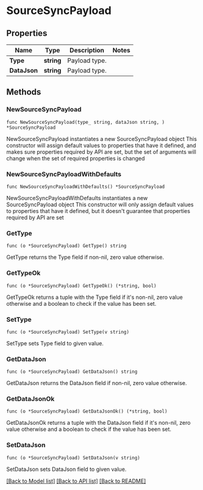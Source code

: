 # SourceSyncPayload

## Properties

Name | Type | Description | Notes
------------ | ------------- | ------------- | -------------
**Type** | **string** | Payload type. | 
**DataJson** | **string** | Payload type. | 

## Methods

### NewSourceSyncPayload

`func NewSourceSyncPayload(type_ string, dataJson string, ) *SourceSyncPayload`

NewSourceSyncPayload instantiates a new SourceSyncPayload object
This constructor will assign default values to properties that have it defined,
and makes sure properties required by API are set, but the set of arguments
will change when the set of required properties is changed

### NewSourceSyncPayloadWithDefaults

`func NewSourceSyncPayloadWithDefaults() *SourceSyncPayload`

NewSourceSyncPayloadWithDefaults instantiates a new SourceSyncPayload object
This constructor will only assign default values to properties that have it defined,
but it doesn't guarantee that properties required by API are set

### GetType

`func (o *SourceSyncPayload) GetType() string`

GetType returns the Type field if non-nil, zero value otherwise.

### GetTypeOk

`func (o *SourceSyncPayload) GetTypeOk() (*string, bool)`

GetTypeOk returns a tuple with the Type field if it's non-nil, zero value otherwise
and a boolean to check if the value has been set.

### SetType

`func (o *SourceSyncPayload) SetType(v string)`

SetType sets Type field to given value.


### GetDataJson

`func (o *SourceSyncPayload) GetDataJson() string`

GetDataJson returns the DataJson field if non-nil, zero value otherwise.

### GetDataJsonOk

`func (o *SourceSyncPayload) GetDataJsonOk() (*string, bool)`

GetDataJsonOk returns a tuple with the DataJson field if it's non-nil, zero value otherwise
and a boolean to check if the value has been set.

### SetDataJson

`func (o *SourceSyncPayload) SetDataJson(v string)`

SetDataJson sets DataJson field to given value.



[[Back to Model list]](../README.md#documentation-for-models) [[Back to API list]](../README.md#documentation-for-api-endpoints) [[Back to README]](../README.md)


